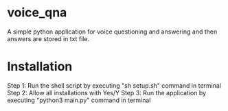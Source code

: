 # voice_qna
A simple python application for voice questioning and answering and then answers are stored in txt file.

# Installation
Step 1: Run the shell script by executing "sh setup.sh" command in terminal
Step 2: Allow all installations with Yes/Y
Step 3: Run the application by executing "python3 main.py" command in terminal
